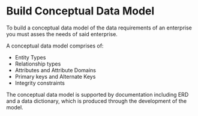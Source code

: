 # Build Conceptual Data Model 

To build a conceptual data model of the data requirements of an enterprise you must asses the needs of said enterprise. 

A conceptual data model comprises of: 

- Entity Types
- Relationship types 
- Attributes and Attribute Domains 
- Primary keys and Alternate Keys 
- Integrity constraints 

The conceptual data model is supported by documentation including ERD and a data dictionary, which is produced through the development of the model. 

